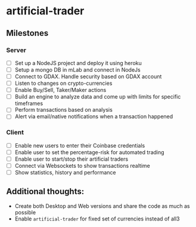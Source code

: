 # artificial-trader

## Milestones
### Server
- [ ] Set up a NodeJS project and deploy it using heroku
- [ ] Setup a mongo DB in mLab and connect in NodeJs 
- [ ] Connect to GDAX. Handle security based on GDAX account
- [ ] Listen to changes on crypto-currencies
- [ ] Enable Buy/Sell, Taker/Maker actions
- [ ] Build an engine to analyze data and come up with limits for specific timeframes
- [ ] Perform transactions based on analysis
- [ ] Alert via email/native notifications when a transaction happened
### Client
- [ ] Enable new users to enter their Coinbase credentials
- [ ] Enable user to set the percentage-risk for automated trading
- [ ] Enable user to start/stop their artificial traders
- [ ] Connect via Websockets to show transactions realtime
- [ ] Show statistics, history and performance 

## Additional thoughts:
- Create both Desktop and Web versions and share the code as much as possible
- Enable `artificial-trader` for fixed set of currencies instead of all3
